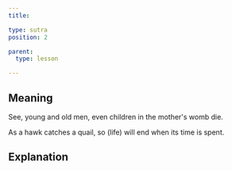 ```yaml
---
title: 

type: sutra
position: 2

parent:
  type: lesson

---
```


## Meaning

See, young and old men, even children in the mother's womb die. 

As a hawk catches a quail, so (life) will end when its time is spent.

## Explanation